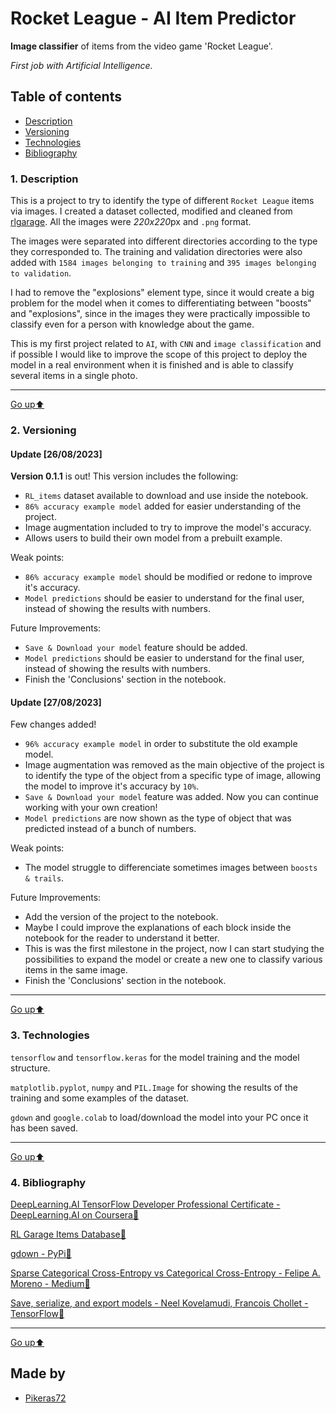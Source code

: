 <a name="top"></a>
# Rocket League - AI Item Predictor
**Image classifier** of items from the video game 'Rocket League'. 

*First job with Artificial Intelligence.*

## Table of contents
* [Description](#description)
* [Versioning](#versioning)
* [Technologies](#technologies)
* [Bibliography](#bibliography)
 
<a name="description"></a>
### 1. Description
This is a project to try to identify the type of different `Rocket League` items via images. I created a dataset collected, modified and cleaned from [rlgarage](https://rocket-league.com/items).
All the images were *220x220*px and `.png` format.

The images were separated into different directories according to the type they corresponded to. The training and validation directories were also added with `1584 images belonging to training` and `395 images belonging to validation`.

I had to remove the "explosions" element type, since it would create a big problem for the model when it comes to differentiating between "boosts" and "explosions", since in the images they were practically impossible to classify even for a person with knowledge about the game.

This is my first project related to `AI`, with `CNN` and `image classification` and if possible I would like to improve the scope of this project to deploy the model in a real environment when it is finished and is able to classify several items in a single photo.

---
 
[Go up⬆️](#top)
 
<a name="versioning"></a>
### 2. Versioning
 #### Update [26/08/2023]

**Version 0.1.1** is out! This version includes the following:

- `RL_items` dataset available to download and use inside the notebook.
- `86% accuracy example model` added for easier understanding of the project.
-  Image augmentation included to try to improve the model's accuracy.
-  Allows users to build their own model from a prebuilt example.

Weak points:

- `86% accuracy example model` should be modified or redone to improve it's accuracy.
- `Model predictions` should be easier to understand for the final user, instead of showing the results with numbers.
  
Future Improvements:

- `Save & Download your model` feature should be added.
- `Model predictions` should be easier to understand for the final user, instead of showing the results with numbers.
-  Finish the 'Conclusions' section in the notebook.
  
#### Update [27/08/2023]

Few changes added!

- `96% accuracy example model` in order to substitute the old example model.
-  Image augmentation was removed as the main objective of the project is to identify the type of the object from a specific type of image, allowing the model to improve it's accuracy by `10%`.
-  `Save & Download your model` feature was added. Now you can continue working with your own creation!
-  `Model predictions` are now shown as the type of object that was predicted instead of a bunch of numbers.

 Weak points:

- The model struggle to differenciate sometimes images between `boosts & trails`.
  
Future Improvements:

- Add the version of the project to the notebook.
- Maybe I could improve the explanations of each block inside the notebook for the reader to understand it better.
- This is was the first milestone in the project, now I can start studying the possibilities to expand the model or create a new one to classify various items in the same image.
- Finish the 'Conclusions' section in the notebook.

---
  
[Go up⬆️](#top)
 
<a name="technologies"></a>
### 3. Technologies

`tensorflow` and `tensorflow.keras` for the model training and the model structure.

`matplotlib.pyplot`, `numpy` and `PIL.Image` for showing the results of the training and some examples of the dataset.

`gdown` and `google.colab` to load/download the model into your PC once it has been saved.

---
 
[Go up⬆️](#top)

<a name="bibliography"></a>
### 4. Bibliography

 [DeepLearning.AI TensorFlow Developer Professional Certificate - DeepLearning.AI on Coursera🔗](https://www.coursera.org/professional-certificates/tensorflow-in-practice?)
 
 [RL Garage Items Database🔗](https://rocket-league.com/items)

 [gdown - PyPi🔗](https://pypi.org/project/gdown/)

 [Sparse Categorical Cross-Entropy vs Categorical Cross-Entropy - Felipe A. Moreno - Medium🔗](https://fmorenovr.medium.com/sparse-categorical-cross-entropy-vs-categorical-cross-entropy-ea01d0392d28)

 [Save, serialize, and export models - Neel Kovelamudi, Francois Chollet - TensorFlow🔗](https://www.tensorflow.org/guide/keras/serialization_and_saving)

 ---
 
[Go up⬆️](#top)

## Made by

- [Pikeras72](https://github.com/Pikeras72)
